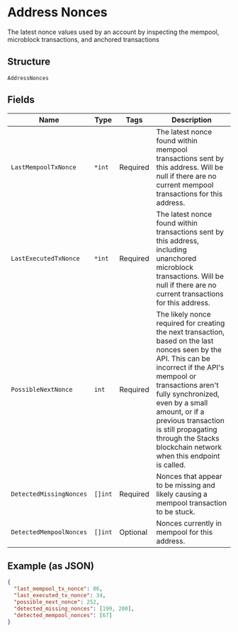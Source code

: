 # Address Nonces

The latest nonce values used by an account by inspecting the mempool, microblock transactions, and anchored transactions

## Structure

`AddressNonces`

## Fields

| Name                    | Type    | Tags     | Description                                                                                                                                                                                                                                                                                                                                |
| ----------------------- | ------- | -------- | ------------------------------------------------------------------------------------------------------------------------------------------------------------------------------------------------------------------------------------------------------------------------------------------------------------------------------------------ |
| `LastMempoolTxNonce`    | `*int`  | Required | The latest nonce found within mempool transactions sent by this address. Will be null if there are no current mempool transactions for this address.                                                                                                                                                                                       |
| `LastExecutedTxNonce`   | `*int`  | Required | The latest nonce found within transactions sent by this address, including unanchored microblock transactions. Will be null if there are no current transactions for this address.                                                                                                                                                         |
| `PossibleNextNonce`     | `int`   | Required | The likely nonce required for creating the next transaction, based on the last nonces seen by the API. This can be incorrect if the API's mempool or transactions aren't fully synchronized, even by a small amount, or if a previous transaction is still propagating through the Stacks blockchain network when this endpoint is called. |
| `DetectedMissingNonces` | `[]int` | Required | Nonces that appear to be missing and likely causing a mempool transaction to be stuck.                                                                                                                                                                                                                                                     |
| `DetectedMempoolNonces` | `[]int` | Optional | Nonces currently in mempool for this address.                                                                                                                                                                                                                                                                                              |

## Example (as JSON)

```json
{
  "last_mempool_tx_nonce": 86,
  "last_executed_tx_nonce": 34,
  "possible_next_nonce": 252,
  "detected_missing_nonces": [199, 200],
  "detected_mempool_nonces": [67]
}
```
